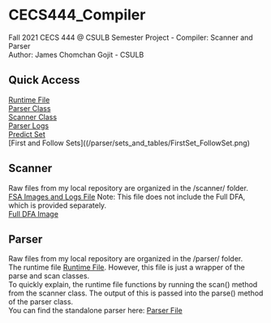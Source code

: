 # CECS444_Compiler
Fall 2021 CECS 444 @ CSULB Semester Project - Compiler: Scanner and Parser\
Author: James Chomchan Gojit - CSULB

## Quick Access
[Runtime File](main.py)\
[Parser Class](/parser/parse.py)\
[Scanner Class](/scanner/scan.py)\
[Parser Logs](/parser/logs/Parser_Output.pdf)\
[Predict Set](/parser/sets_and_tables/PredictSet.png)\
[First and Follow Sets]((/parser/sets_and_tables/FirstSet_FollowSet.png)

## Scanner
Raw files from my local repository are organized in the /scanner/ folder.\
[FSA Images and Logs File](FSAs_Logs.pdf) Note: This file does not include the Full DFA, which is provided separately.\
[Full DFA Image](Scanner_FullDFA.png)

## Parser
Raw files from my local repository are organized in the /parser/ folder.\
The runtime file [Runtime File](main.py). However, this file is just a wrapper of the parse and scan classes.\
To quickly explain, the runtime file functions by running the scan() method from the scanner class. The output of this is passed into the parse() method of the parser class.\
You can find the standalone parser here: [Parser File](/parser/parse.py)
